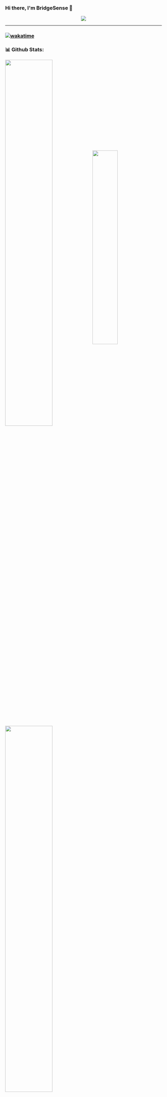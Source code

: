
### Hi there, I'm BridgeSense 👋
<p align="center">
  <img align="center" src="https://github-readme-streak-stats.herokuapp.com?user=BridgeSenseMC&theme=dracula&hide_border=true" />
</p>

---
### [![wakatime](https://wakatime.com/badge/user/67a6a03b-e8cb-4c41-be57-29b1bca617e0.svg)](https://wakatime.com/@67a6a03b-e8cb-4c41-be57-29b1bca617e0)
### 📊 Github Stats:
<p float="left">
  <img align=center src="https://github-readme-stats.vercel.app/api/wakatime?username=BridgeSense&theme=dracula&bg_color=10,000428,004e92&layout=compact&hide_border=True" width="55%" />
  <img align=center src="https://github-readme-stats.vercel.app/api/top-langs/?username=BridgeSense&layout=compact&bg_color=10,000428,004e92&theme=dracula&hide_border=True" width="40%" />
  <img align=center src="https://github-readme-stats.vercel.app/api?username=BridgeSenseMC&count_private=true&show_icons=true&theme=dracula&bg_color=10,000428,004e92&hide_border=True" width="55%" /> 
</p>

[![Ashutosh's github activity graph](https://activity-graph.herokuapp.com/graph?username=BridgeSenseMC&custom_title=BridgeSense's%20Contribution%20Graph&hide_border=true&theme=react-dark)](https://github.com/ashutosh00710/github-readme-activity-graph)
